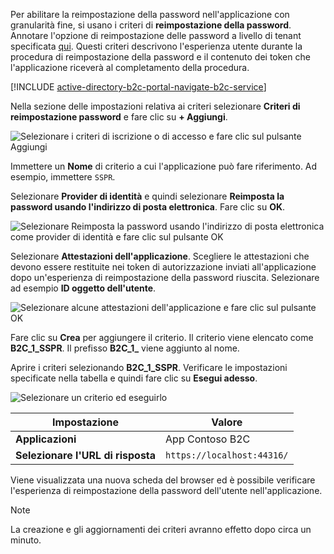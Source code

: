 Per abilitare la reimpostazione della password nell'applicazione con granularità fine, si usano i criteri di **reimpostazione della password**. Annotare l'opzione di reimpostazione delle password a livello di tenant specificata [qui](../articles/active-directory-b2c/active-directory-b2c-reference-sspr.md). Questi criteri descrivono l'esperienza utente durante la procedura di reimpostazione della password e il contenuto dei token che l'applicazione riceverà al completamento della procedura.

[!INCLUDE [active-directory-b2c-portal-navigate-b2c-service](active-directory-b2c-portal-navigate-b2c-service.md)]

Nella sezione delle impostazioni relativa ai criteri selezionare **Criteri di reimpostazione password** e fare clic su **+ Aggiungi**.

![Selezionare i criteri di iscrizione o di accesso e fare clic sul pulsante Aggiungi](media/active-directory-b2c-create-password-reset-policy/add-b2c-password-reset-policy.png)

Immettere un **Nome** di criterio a cui l'applicazione può fare riferimento. Ad esempio, immettere `SSPR`.

Selezionare **Provider di identità** e quindi selezionare **Reimposta la password usando l'indirizzo di posta elettronica**. Fare clic su **OK**.

![Selezionare Reimposta la password usando l'indirizzo di posta elettronica come provider di identità e fare clic sul pulsante OK](media/active-directory-b2c-create-password-reset-policy/add-b2c-password-reset-identity-providers.png)

Selezionare **Attestazioni dell'applicazione**. Scegliere le attestazioni che devono essere restituite nei token di autorizzazione inviati all'applicazione dopo un'esperienza di reimpostazione della password riuscita. Selezionare ad esempio **ID oggetto dell'utente**.

![Selezionare alcune attestazioni dell'applicazione e fare clic sul pulsante OK](media/active-directory-b2c-create-password-reset-policy/add-b2c-password-reset-application-claims.png)

Fare clic su **Crea** per aggiungere il criterio. Il criterio viene elencato come **B2C_1_SSPR**. Il prefisso **B2C_1_** viene aggiunto al nome.

Aprire i criteri selezionando **B2C_1_SSPR**. Verificare le impostazioni specificate nella tabella e quindi fare clic su **Esegui adesso**.

![Selezionare un criterio ed eseguirlo](media/active-directory-b2c-create-password-reset-policy/run-b2c-password-reset-policy.png)

| Impostazione      | Valore  |
| ------------ | ------ |
| **Applicazioni** | App Contoso B2C |
| **Selezionare l'URL di risposta** | `https://localhost:44316/` |

Viene visualizzata una nuova scheda del browser ed è possibile verificare l'esperienza di reimpostazione della password dell'utente nell'applicazione.

> [!NOTE]
> La creazione e gli aggiornamenti dei criteri avranno effetto dopo circa un minuto.
>
